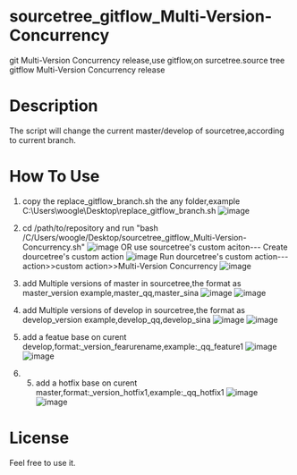 # sourcetree_gitflow_Multi-Version-Concurrency
git Multi-Version Concurrency release,use gitflow,on surcetree.source tree gitflow  Multi-Version Concurrency release

# Description
The script will change the current master/develop of sourcetree,according to current branch.

# How To Use
1.  copy the replace_gitflow_branch.sh the any folder,example C:\Users\woogle\Desktop\replace_gitflow_branch.sh
        ![image](https://github.com/mywoogle/sourcetree_gitflow_Multi-Version-Concurrency-release/blob/master/image/1.png)
2.  cd /path/to/repository   and run "bash /C/Users/woogle/Desktop/sourcetree_gitflow_Multi-Version-Concurrency.sh"
        ![image](https://github.com/mywoogle/sourcetree_gitflow_Multi-Version-Concurrency-release/blob/master/image/101.png)
OR use sourcetree's custom aciton---
Create dourcetree's custom action
![image](https://github.com/mywoogle/sourcetree_gitflow_Multi-Version-Concurrency-release/blob/master/image/201.png)
Run dourcetree's custom action---
action>>custom action>>Multi-Version Concurrency
![image](https://github.com/mywoogle/sourcetree_gitflow_Multi-Version-Concurrency-release/blob/master/image/202.png)

3.  add Multiple versions of master in sourcetree,the format as master_version
    example,master_qq,master_sina
        ![image](https://github.com/mywoogle/sourcetree_gitflow_Multi-Version-Concurrency-release/blob/master/image/2.png)
        ![image](https://github.com/mywoogle/sourcetree_gitflow_Multi-Version-Concurrency-release/blob/master/image/3.png)
    
4.  add Multiple versions of develop in sourcetree,the format as develop_version
    example,develop_qq,develop_sina
        ![image](https://github.com/mywoogle/sourcetree_gitflow_Multi-Version-Concurrency-release/blob/master/image/4.png)
        ![image](https://github.com/mywoogle/sourcetree_gitflow_Multi-Version-Concurrency-release/blob/master/image/5.png)
    
5.  add a featue base on curent develop,format:_version_fearurename,example:_qq_feature1
        ![image](https://github.com/mywoogle/sourcetree_gitflow_Multi-Version-Concurrency-release/blob/master/image/6.png)
        ![image](https://github.com/mywoogle/sourcetree_gitflow_Multi-Version-Concurrency-release/blob/master/image/7.png)

6.  5.  add a hotfix base on curent master,format:_version_hotfix1,example:_qq_hotfix1
        ![image](https://github.com/mywoogle/sourcetree_gitflow_Multi-Version-Concurrency-release/blob/master/image/8.png)
        ![image](https://github.com/mywoogle/sourcetree_gitflow_Multi-Version-Concurrency-release/blob/master/image/9.png)

# License
Feel free to use it.
